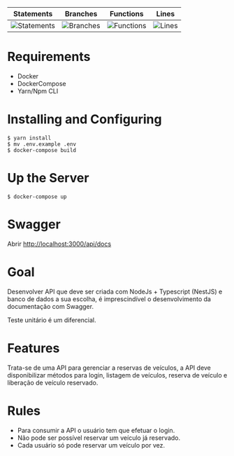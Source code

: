 | Statements                  | Branches                | Functions                 | Lines             |
| --------------------------- | ----------------------- | ------------------------- | ----------------- |
| ![Statements](https://img.shields.io/badge/statements-46.07%25-red.svg?style=flat) | ![Branches](https://img.shields.io/badge/branches-17.94%25-red.svg?style=flat) | ![Functions](https://img.shields.io/badge/functions-44.3%25-red.svg?style=flat) | ![Lines](https://img.shields.io/badge/lines-49.58%25-red.svg?style=flat) |

# Requirements
- Docker
- DockerCompose
- Yarn/Npm CLI

# Installing and Configuring
    $ yarn install
    $ mv .env.example .env
    $ docker-compose build

# Up the Server
    $ docker-compose up

# Swagger
Abrir  <a href="http://localhost:3000/api/docs">http://localhost:3000/api/docs</a>

#

# Goal
Desenvolver API que deve ser criada com NodeJs + Typescript (NestJS) e banco de dados a sua escolha, é imprescindível o desenvolvimento da documentação com Swagger.

Teste unitário é um diferencial. 

 

# Features
Trata-se de uma API para gerenciar a reservas de veículos, a API deve disponibilizar métodos para login, listagem de veículos, reserva de veículo e liberação de veículo reservado.

 

# Rules
- Para consumir a API o usuário tem que efetuar o login.
- Não pode ser possível reservar um veículo já reservado.
- Cada usuário só pode reservar um veículo por vez.